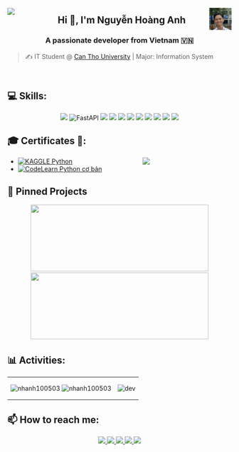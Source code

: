 <p>
  <img align="left" src="https://github.com/nhanh100503.png" width="60" />
  <img align="right" src="images/NHA.jpg" width="50" />
</p>

<h2 align="center">Hi 👋, I'm Nguyễn Hoàng Anh</h2>


<h3 align="center">A passionate developer from Vietnam 🇻🇳 </h3>


> ✍ IT Student @ [Can Tho University](https://ctu.edu.vn) | Major: Information System<br> 

<br />


## 💻 Skills:
<p align="center">
  <img src="https://img.icons8.com/?id=13441&format=png&color=000000">
  <img alt="FastAPI" src="https://cdn.jsdelivr.net/gh/devicons/devicon/icons/fastapi/fastapi-original.svg" height="43"/>
  <img src="https://img.icons8.com/?&id=13679&format=png&color=000000">
  <img src="https://img.icons8.com/?size=45&id=90519&format=png&color=000000">
  <img src="https://img.icons8.com/?size=45&id=asWSSTBrDlTW&format=png&color=000000">
  <img src="https://img.icons8.com/?size=45&id=JRnxU7ZWP4mi&format=png&color=000000">
  <img src="https://img.icons8.com/color/48/000000/mysql-logo.png"/>
  <img src="https://img.icons8.com/color/48/000000/mongodb.png"/>
  <img src="https://img.icons8.com/color/48/000000/git.png"/>
  <img src="https://img.icons8.com/color/48/000000/visual-studio-code-2019.png"/>
  <img src="https://img.icons8.com/?size=45&id=EPbEfEa7o8CB&format=png&color=000000">
</p>

## 🎓 Certificates 📜:

<img align="right" width="200" src="https://github.githubassets.com/images/modules/profile/profile-joined-github.svg">

- [![KAGGLE](https://img.shields.io/badge/-KAGGLE-blue) Python](https://www.kaggle.com/learn/certification/nhanh100503/python)
- [![CodeLearn](https://img.shields.io/badge/CodeLearn.io-green) Python cơ bản](https://codelearn.io/share/d6d3cae1-f316-429d-9894-ed27d016e6b4)

## 🔖 Pinned Projects

<p align="center">
  <a href="https://github.com/nhanh100503/NghienCuuKhoaHoc">
    <img src="https://github-readme-stats.vercel.app/api/pin/?username=nhanh100503&repo=NghienCuuKhoaHoc&theme=cobalt" width="400" height="150" />
  </a>
  <a href="https://github.com/nhanh100503/todoapp-fastapi">
    <img src="https://github-readme-stats.vercel.app/api/pin/?username=nhanh100503&repo=todoapp-fastapi&theme=radical" width="400" height="150" />
  </a>
</p>



## 📊 Activities:

<table style="width:100%;">
  <tr>
    <td>
      <img src="https://github-readme-stats.vercel.app/api/top-langs/?username=nhanh100503&bg_color=FFFFFF00&text_color=179fa3&layout=compact&hide=CSS&langs_count=10&custom_title=Top%20ngôn%20ngữ%20được%20dùng" alt="nhanh100503" width="100%"/>
      <img src="https://github-readme-stats.vercel.app/api?username=nhanh100503&bg_color=FFFFFF00&text_color=179fa3&show_icons=true&count_private=true&include_all_commits=true&custom_title=Hoạt%20động%20trên%20Github" alt="nhanh100503" width="100%"/>
    </td>
    <td>
      <p align="center"> 
        <img src="https://cdn.dribbble.com/users/1059583/screenshots/4171367/coding-freak.gif" alt="dev" width="100%"/>
      </p>
    </td>
  </tr>
</table>

## 📫 How to reach me:

<p align="center">
  <a href="https://www.linkedin.com/in/nhanh100503/" target="_blank">
    <img src="https://img.icons8.com/fluent/48/000000/linkedin.png"/>
  </a>
  <a href="https://www.facebook.com/arlo1005" alt="Facebook">
    <img src="https://img.icons8.com/fluent/48/000000/facebook-new.png" target="_blank" />
  </a> 
  <a href="https://github.com/nhanh100503" alt="Github">
    <img src="https://img.icons8.com/fluent/48/000000/github.png"/>
  </a> 
<!--   <a href="https://www.youtube.com/channel/UCaRr1SjyHm61RrLY-DIBm1g" alt="Youtube channel" target="_blank" >
    <img src="https://img.icons8.com/fluent/48/000000/youtube-play.png"/>
  </a> -->
  <a href="https://www.kaggle.com/hoanganhnguyen1005" alt="Kaggle" target="_blank" >
    <img src="https://img.icons8.com/windows/48/000000/kaggle.png"/>
  </a>
  <a href="mailto:nhanh100503@gmail.com" alt="Email">
    <img src="https://img.icons8.com/fluent/48/000000/mailing.png"/>
  </a>
</p>

